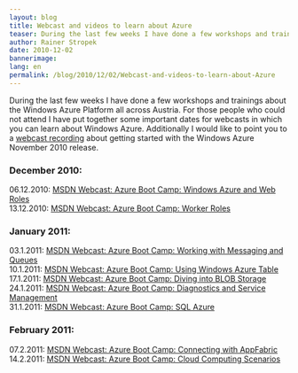 ```yaml
---
layout: blog
title: Webcast and videos to learn about Azure
teaser: During the last few weeks I have done a few workshops and trainings about the Windows Azure Platform all across Austria. For those people who could not attend I have put together some important dates for webcasts in which you can learn about Windows Azure. Additionally I would like to point you to a webcast recording about getting started with the Windows Azure November 2010 release.
author: Rainer Stropek
date: 2010-12-02
bannerimage: 
lang: en
permalink: /blog/2010/12/02/Webcast-and-videos-to-learn-about-Azure
---
```


<p>During the last few weeks I have done a few workshops and trainings about the Windows Azure Platform all across Austria. For those people who could not attend I have put together some important dates for webcasts in which you can learn about Windows Azure. Additionally I would like to point you to a <a href="https://swrt.worktankseattle.com/webcast/5975/preview.aspx" target="_blank">webcast recording</a> about getting started with the Windows Azure November 2010 release.</p><h3>December 2010:</h3><p>06.12.2010: <a href="https://msevents.microsoft.com/CUI/EventDetail.aspx?EventID=1032470853&amp;Culture=en-US" target="_blank">MSDN Webcast: Azure Boot Camp: Windows Azure and Web Roles</a><br />13.12.2010: <a href="https://msevents.microsoft.com/CUI/EventDetail.aspx?EventID=1032470870&amp;Culture=en-US" target="_blank">MSDN Webcast: Azure Boot Camp: Worker Roles</a></p><h3>January 2011:</h3><p>03.1.2011: <a href="https://msevents.microsoft.com/CUI/EventDetail.aspx?EventID=1032470876&amp;Culture=en-US" target="_blank">MSDN Webcast: Azure Boot Camp: Working with Messaging and Queues</a><br />10.1.2011: <a href="https://msevents.microsoft.com/CUI/EventDetail.aspx?EventID=1032470998&amp;Culture=en-US" target="_blank">MSDN Webcast: Azure Boot Camp: Using Windows Azure Table</a><br />17.1.2011: <a href="https://msevents.microsoft.com/CUI/EventDetail.aspx?EventID=1032471030&amp;Culture=en-US" target="_blank">MSDN Webcast: Azure Boot Camp: Diving into BLOB Storage</a><br />24.1.2011: <a href="https://msevents.microsoft.com/CUI/EventDetail.aspx?EventID=1032471002&amp;Culture=en-US" target="_blank">MSDN Webcast: Azure Boot Camp: Diagnostics and Service Management</a><br />31.1.2011: <a href="https://msevents.microsoft.com/CUI/EventDetail.aspx?EventID=1032471032&amp;Culture=en-US" target="__blank">MSDN Webcast: Azure Boot Camp: SQL Azure</a></p><h3>February 2011:</h3><p>07.2.2011: <a href="https://msevents.microsoft.com/CUI/EventDetail.aspx?EventID=1032471035&amp;Culture=en-US" target="_blank">MSDN Webcast: Azure Boot Camp: Connecting with AppFabric</a><br />14.2.2011: <a href="https://msevents.microsoft.com/CUI/EventDetail.aspx?EventID=1032471038&amp;Culture=en-US" target="_blank">MSDN Webcast: Azure Boot Camp: Cloud Computing Scenarios</a></p>